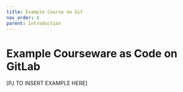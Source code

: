 ```yaml
---
title: Example Course on Git
nav_order: 4
parent: Introduction
---
```


# Example Courseware as Code on GitLab

[PJ TO INSERT EXAMPLE HERE]
